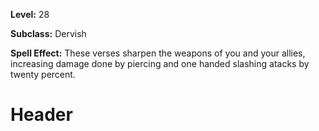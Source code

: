<!-- TITLE: Song: Verses Of Celerity -->
<!-- SUBTITLE:  -->

**Level:** 28

**Subclass:** Dervish

**Spell Effect:** These verses sharpen the weapons of you and your allies, increasing damage done by piercing and one handed slashing atacks by twenty percent.

# Header